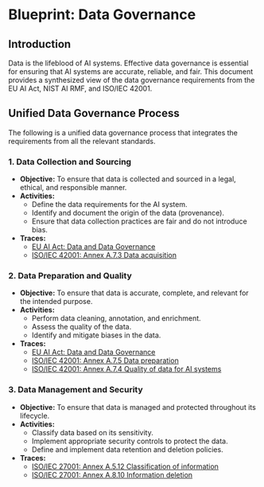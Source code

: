 # Blueprint: Data Governance

## Introduction

Data is the lifeblood of AI systems. Effective data governance is essential for ensuring that AI systems are accurate, reliable, and fair. This document provides a synthesized view of the data governance requirements from the EU AI Act, NIST AI RMF, and ISO/IEC 42001.

## Unified Data Governance Process

The following is a unified data governance process that integrates the requirements from all the relevant standards.

### 1. Data Collection and Sourcing

*   **Objective:** To ensure that data is collected and sourced in a legal, ethical, and responsible manner.
*   **Activities:**
    *   Define the data requirements for the AI system.
    *   Identify and document the origin of the data (provenance).
    *   Ensure that data collection practices are fair and do not introduce bias.
*   **Traces:**
    *   [EU AI Act: Data and Data Governance](../../EU_AI_Act/high_risk_ai_systems/requirements/data_and_data_governance/)
    *   [ISO/IEC 42001: Annex A.7.3 Data acquisition](../../iso_42001/operation/)

### 2. Data Preparation and Quality

*   **Objective:** To ensure that data is accurate, complete, and relevant for the intended purpose.
*   **Activities:**
    *   Perform data cleaning, annotation, and enrichment.
    *   Assess the quality of the data.
    *   Identify and mitigate biases in the data.
*   **Traces:**
    *   [EU AI Act: Data and Data Governance](../../EU_AI_Act/high_risk_ai_systems/requirements/data_and_data_governance/)
    *   [ISO/IEC 42001: Annex A.7.5 Data preparation](../../iso_42001/operation/)
    *   [ISO/IEC 42001: Annex A.7.4 Quality of data for AI systems](../../iso_42001/operation/)

### 3. Data Management and Security

*   **Objective:** To ensure that data is managed and protected throughout its lifecycle.
*   **Activities:**
    *   Classify data based on its sensitivity.
    *   Implement appropriate security controls to protect the data.
    *   Define and implement data retention and deletion policies.
*   **Traces:**
    *   [ISO/IEC 27001: Annex A.5.12 Classification of information](../../iso_27001/operation/)
    *   [ISO/IEC 27001: Annex A.8.10 Information deletion](../../iso_27001/operation/)

